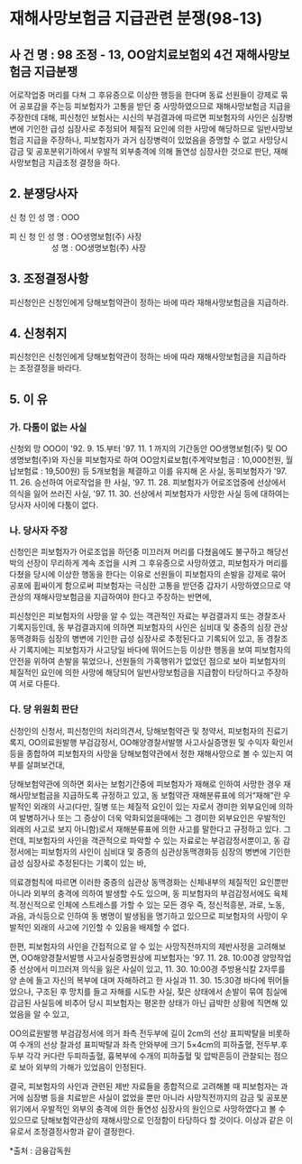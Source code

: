 # 재해사망보험금 지급관련 분쟁(98-13)

## 사 건 명 : 98 조정 - 13, OO암치료보험외 4건 재해사망보험금 지급분쟁

어로작업중 머리를 다쳐 그 후유증으로 이상한 행등을 한다며 동료 선원들이 강제로 묶어 공포감을 주는등 피보험자가 고통을 받던 중 사망하였으므로 재해사망보험금  지급을 주장한데 대해, 피신청인 보험사는 시신의 부검결과에 따르면 피보험자의 사인은 심장병변에 기인한 급성 심장사로 추정되어 체질적 요인에 의한 사망에 해당하므로 일반사망보험금 지급을 주장하나, 피보험자가 과거 심장병력이 있었음을 증명할 수 없고 사망당시 감금 및 공포분위기하에서 우발적 외부충격에 의해 돌연성 심장사한 것으로 판단, 재해사망보험금 지급조정 결정을 하다.



## 2. 분쟁당사자                                               
신  청  인   성  명 : OOO 

피 신 청 인  성  명 : OO생명보험(주) 사장<br>
&nbsp;&nbsp;&nbsp;&nbsp;&nbsp;&nbsp;&nbsp;&nbsp;&nbsp;&nbsp;&nbsp;&nbsp;&nbsp;&nbsp;&nbsp;&nbsp;&nbsp;&nbsp;
성  명 : OO생명보험(주) 사장


## 3. 조정결정사항

피신청인은 신청인에게 당해보험약관이 정하는 바에 따라 재해사망보험금을 지급하라.


## 4. 신청취지

피신청인은 신청인에게 당해보험약관이 정하는 바에 따라 재해사망보험금을 지급하라는 조정결정을 바라다.

## 5. 이     유

### 가. 다툼이 없는 사실

신청외 망 OOO이 '92. 9. 15.부터 '97. 11. 1 까지의 기간동안 OO생명보험(주) 및 OO생명보험(주)와 자신을 피보험자로 하여 OO암치료보험(주계약보험금 : 10,000천원, 월납보험료 : 19,500원) 등 5개보험을 체결하고 이를 유지해 온 사실, 동피보험자가 '97. 11. 26. 승선하여 어로작업을 한 사실, '97. 11. 28. 피보험자가 어로조업중에 선상에서 의식을 잃어 쓰러진 사실, '97. 11. 30. 선상에서 피보험자가 사망한 사실 등에 대하여는 당사자 사이에 다툼이 없다.

                               
### 나. 당사자 주장

신청인은 피보험자가 어로조업을 하던중 미끄러져 머리를 다쳤음에도 불구하고 해당선박의 선장이 무리하게 계속 조업을 시켜 그 후유증으로 사망하였고, 피보험자가 머리를 다쳤을 당시에 이상한 행동을 한다는 이유로 선원들이 피보험자의 손발을 강제로 묶어 공포에 휩싸이게 함으로써 피보험자는 극심한 고통을 받던중 갑자기 사망하였으므로 약관상의 재해사망보험금을 지급하여야 한다고 주장하는 반면에,

피신청인은 피보험자의 사망을 알 수 있는 객관적인 자료는 부검결과지 또는 경찰조사 기록지등인데, 동 부검결과지에 의하면 피보험자의 사인은 심비대 및 중증의 심장 관상동맥경화등 심장의 병변에 기인한 급성 심장사로 추정된다고 기록되어  있고, 동 경찰조사 기록지에는 피보험자가 사고당일 바다에 뛰어드는등 이상한 행동을 보여 피보험자의 안전을 위하여 손발을 묶었으나, 선원들의 가혹행위가 없었던 점으로 보아 피보험자의 체질적인 요인에 의한 사망에 해당되어 일반사망보험금을 지급함이 타당하다고 주장하여 서로 다툰다.


### 다. 당 위원회 판단     

신청인의 신청서, 피신청인의 처리의견서, 당해보험약관 및 청약서, 피보험자의 진료기록지, OO의료원발행 부검감정서, OO해양경찰서발행 사고사실증명원 및 수익자 확인서 등을 종합하여 피보험자의 사망을 당해보험약관에서 정한 재해사망으로 볼 수 있는지 여부를 살펴보건대,

당해보험약관에 의하면 회사는 보험기간중에 피보험자가 재해로 인하여 사망한 경우 재해사망보험금을 지급하도록 규정하고 있고, 동 보험약관 재해분류표에 의거“재해”란 우발적인 외래의 사고(다만, 질병 또는 체질적 요인이 있는 자로서 경미한 외부요인에 의하여 발병하거나 또는 그 증상이 더욱 악화되었을때에는 그 경미한 외부요인은 우발적인 외래의 사고로 보지 아니함)로서 재해분류표에 의한 사고를 말한다고 규정하고 있다. 그런데, 피보험자의 사인을 객관적으로 파악할 수 있는 자료로는 부검감정서뿐이고, 동 감정서에는 피보험자의 사인이 심비대 및 중증의 심관상동맥경화등 심장의 병변에 기인한 급성 심장사로 추정된다는 기록이 있는 바,  

의료경험칙에 따르면 이러한 중증의 심관상 동맥경화는 신체내부의 체질적인 요인뿐만 아니라 외부의 충격에 의하여 발생할 수도 있으며, 동 피보험자의 부검감정서에도 육체적․정신적으로 인체에 스트레스를 가할 수 있는 모든 경우 즉, 정신적흥분, 과로, 노동, 과음, 과식등으로 인하여 동 병명이 발생됨을 명기하고 있으므로 피보험자의 사망이 우발적인 외래의 사고에 기인할 수 있음을 배제할 수 없다.

한편, 피보험자의 사인을 간접적으로 알 수 있는 사망직전까지의 제반사정을 고려해보면, OO해양경찰서발행 사고사실증명원상에  피보험자는 '97. 11. 28. 10:00경 양망작업중 선상에서 미끄러져 의식을 잃은 사실이 있고, 11. 30. 10:00경 주방용식칼 2자루를 양 손에 들고 자신의 복부에 대며 자해하려고 한 사실과 11. 30. 15:30경 바다에 뛰어들었으나, 구조된 후 망치를 들고 자해를 시도한 사실, 젖은 상태에서 손발이 묶여 침실에 감금된 사실등에 비추어 당시 피보험자는 평온한 상태가 아닌 급박한 상황에 직면해 있었음을 알 수 있고,

OO의료원발행 부검감정서에 의거 좌측 전두부에 길이 2cm의 선상 표피박탈을 비롯하여 수개의 선상 찰과성 표피박탈과 좌측 안와부에 크기 5×4cm의 피하출혈, 전두부․후두부 각각 커다란 두피하출혈, 흉복부에 수개의 피하출혈 및 압박흔등이 관찰되는 점으로 보아 외부의 가해가 있었음이 인정된다.
    
결국, 피보험자의 사인과 관련된 제반 자료들을 종합적으로 고려해볼 때 피보험자는 과거에 심장병 등을 치료받은 사실이 없었을 뿐만 아니라 사망직전까지의 감금 및 공포분위기에서 우발적인 외부의 충격에 의한 돌연성 심장사의 원인으로 사망하였다고 볼 수 있으므로 당해보험약관상의 재해사망으로 인정함이 타당하다 할 것이다. 이상과 같은 이유로서 조정결정사항과 같이 결정한다.

*출처 : 금융감독원